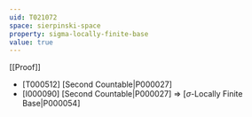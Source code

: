 ```yaml
---
uid: T021072
space: sierpinski-space
property: sigma-locally-finite-base
value: true
---
```

[[Proof]]

* [T000512] [Second Countable|P000027]
* [I000090] [Second Countable|P000027] => [$\sigma$-Locally Finite Base|P000054]

